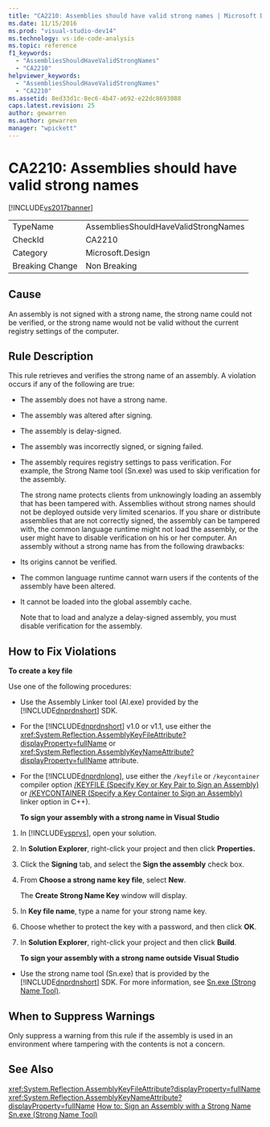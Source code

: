 ```yaml
---
title: "CA2210: Assemblies should have valid strong names | Microsoft Docs"
ms.date: 11/15/2016
ms.prod: "visual-studio-dev14"
ms.technology: vs-ide-code-analysis
ms.topic: reference
f1_keywords:
  - "AssembliesShouldHaveValidStrongNames"
  - "CA2210"
helpviewer_keywords:
  - "AssembliesShouldHaveValidStrongNames"
  - "CA2210"
ms.assetid: 8ed33d1c-8ec6-4b47-a692-e22dc8693088
caps.latest.revision: 25
author: gewarren
ms.author: gewarren
manager: "wpickett"
---
```

# CA2210: Assemblies should have valid strong names
[!INCLUDE[vs2017banner](../includes/vs2017banner.md)]

|||
|-|-|
|TypeName|AssembliesShouldHaveValidStrongNames|
|CheckId|CA2210|
|Category|Microsoft.Design|
|Breaking Change|Non Breaking|

## Cause
 An assembly is not signed with a strong name, the strong name could not be verified, or the strong name would not be valid without the current registry settings of the computer.

## Rule Description
 This rule retrieves and verifies the strong name of an assembly. A violation occurs if any of the following are true:

- The assembly does not have a strong name.

- The assembly was altered after signing.

- The assembly is delay-signed.

- The assembly was incorrectly signed, or signing failed.

- The assembly requires registry settings to pass verification. For example, the Strong Name tool (Sn.exe) was used to skip verification for the assembly.

  The strong name protects clients from unknowingly loading an assembly that has been tampered with. Assemblies without strong names should not be deployed outside very limited scenarios. If you share or distribute assemblies that are not correctly signed, the assembly can be tampered with, the common language runtime might not load the assembly, or the user might have to disable verification on his or her computer. An assembly without a strong name has from the following drawbacks:

- Its origins cannot be verified.

- The common language runtime cannot warn users if the contents of the assembly have been altered.

- It cannot be loaded into the global assembly cache.

  Note that to load and analyze a delay-signed assembly, you must disable verification for the assembly.

## How to Fix Violations
 **To create a key file**

 Use one of the following procedures:

- Use the Assembly Linker tool (Al.exe) provided by the [!INCLUDE[dnprdnshort](../includes/dnprdnshort-md.md)] SDK.

- For the [!INCLUDE[dnprdnshort](../includes/dnprdnshort-md.md)] v1.0 or v1.1, use either the <xref:System.Reflection.AssemblyKeyFileAttribute?displayProperty=fullName> or <xref:System.Reflection.AssemblyKeyNameAttribute?displayProperty=fullName> attribute.

- For the [!INCLUDE[dnprdnlong](../includes/dnprdnlong-md.md)], use either the `/keyfile` or `/keycontainer` compiler option [/KEYFILE (Specify Key or Key Pair to Sign an Assembly)](http://msdn.microsoft.com/library/9b71f8c0-541c-4fe5-a0c7-9364f42ecb06) or [/KEYCONTAINER (Specify a Key Container to Sign an Assembly)](http://msdn.microsoft.com/library/94882d12-b77a-49c7-96d0-18a31aee001e) linker option in C++).

  **To sign your assembly with a strong name in Visual Studio**

1. In [!INCLUDE[vsprvs](../includes/vsprvs-md.md)], open your solution.

2. In **Solution Explorer**, right-click your project and then click **Properties.**

3. Click the **Signing** tab, and select the **Sign the assembly** check box.

4. From **Choose a strong name key file**, select **New**.

    The **Create Strong Name Key** window will display.

5. In **Key file name**, type a name for your strong name key.

6. Choose whether to protect the key with a password, and then click **OK**.

7. In **Solution Explorer**, right-click your project and then click **Build**.

   **To sign your assembly with a strong name outside Visual Studio**

- Use the strong name tool (Sn.exe) that is provided by the [!INCLUDE[dnprdnshort](../includes/dnprdnshort-md.md)] SDK. For more information, see [Sn.exe (Strong Name Tool)](http://msdn.microsoft.com/library/c1d2b532-1b8e-4c7a-8ac5-53b801135ec6).

## When to Suppress Warnings
 Only suppress a warning from this rule if the assembly is used in an environment where tampering with the contents is not a concern.

## See Also
 <xref:System.Reflection.AssemblyKeyFileAttribute?displayProperty=fullName>
 <xref:System.Reflection.AssemblyKeyNameAttribute?displayProperty=fullName>
 [How to: Sign an Assembly with a Strong Name](http://msdn.microsoft.com/library/2c30799a-a826-46b4-a25d-c584027a6c67)
 [Sn.exe (Strong Name Tool)](http://msdn.microsoft.com/library/c1d2b532-1b8e-4c7a-8ac5-53b801135ec6)
